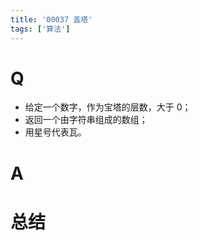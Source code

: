 ```yaml
---
title: '00037 盖塔'
tags: ['算法']
---
```


# Q

- 给定一个数字，作为宝塔的层数，大于 0；
- 返回一个由字符串组成的数组；
- 用星号代表瓦。

# A



# 总结



<script>
  function func(n) {
    for (let i = 0; i < n; i++) {
      const space = ' '.repeat(n - i - 1)
      const middle = '*'.repeat(2 * i + 1)
      console.log(`${space}${middle}${space}`)
    }
  }

  console.log(func(9))
  
</script>